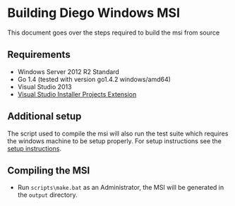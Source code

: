 # Building Diego Windows MSI

This document goes over the steps required to build the msi from
source

## Requirements

- Windows Server 2012 R2 Standard
- Go 1.4 (tested with version go1.4.2 windows/amd64)
- Visual Studio 2013
- [Visual Studio Installer Projects Extension](http://bit.ly/1xVRNhI)

## Additional setup

The script used to compile the msi will also run the test suite which
requires the windows machine to be setup properly. For setup
instructions see the [setup instructions](INSTALL.md#setup-the-windows-cell).

## Compiling the MSI

- Run `scripts\make.bat` as an Administrator, the MSI will be
  generated in the `output` directory.
